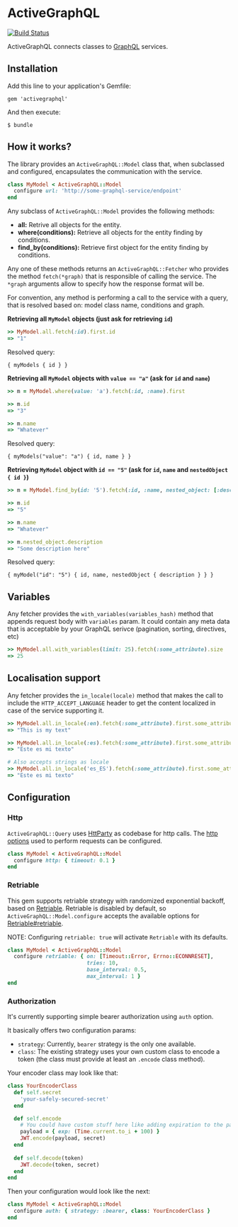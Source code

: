 # ActiveGraphQL

[![Build Status](https://travis-ci.org/wakoopa/activegraphql.png)](https://travis-ci.org/wakoopa/activegraphql)

ActiveGraphQL connects classes to [GraphQL](http://graphql.org/) services.

## Installation

Add this line to your application's Gemfile:

```
gem 'activegraphql'
```

And then execute:

```
$ bundle
```

## How it works?

The library provides an `ActiveGraphQL::Model` class that, when subclassed and configured, encapsulates the communication with the service.

```ruby
class MyModel < ActiveGraphQL::Model
  configure url: 'http://some-graphql-service/endpoint'
end
```

Any subclass of `ActiveGraphQL::Model` provides the following methods:

- **all:** Retrive all objects for the entity.
- **where(conditions):** Retrieve all objects for the entity finding by conditions.
- **find_by(conditions):** Retrieve first object for the entity finding by conditions.

Any one of these methods returns an `ActiveGraphQL::Fetcher` who provides the method `fetch(*graph)` that is responsible of calling the service. The `*graph` arguments allow to specify how the response format will be.

For convention, any method is performing a call to the service with a query, that is resolved based on: model class name, conditions and graph.

**Retrieving all `MyModel` objects (just ask for retrieving `id`)**

```ruby
>> MyModel.all.fetch(:id).first.id
=> "1"
```

Resolved query:

```
{ myModels { id } }
```

**Retrieving all `MyModel` objects with `value == "a"` (ask for `id` and `name`)**

```ruby
>> m = MyModel.where(value: 'a').fetch(:id, :name).first

>> m.id
=> "3"

>> m.name
=> "Whatever"
```

Resolved query:

```
{ myModels("value": "a") { id, name } }
```

**Retrieving `MyModel` object with `id == "5"` (ask for `id`, `name` and `nestedObject { id }`)**

```ruby
>> m = MyModel.find_by(id: '5').fetch(:id, :name, nested_object: [:description])

>> m.id
=> "5"

>> m.name
=> "Whatever"

>> m.nested_object.description
=> "Some description here"
```

Resolved query:

```
{ myModel("id": "5") { id, name, nestedObject { description } } }
```

## Variables
Any fetcher provides the `with_variables(variables_hash)` method that appends request body with `variables` param. It could contain any meta data that is acceptable by your GraphQL serivce (pagination, sorting,  directives, etc)

```ruby
>> MyModel.all.with_variables(limit: 25).fetch(:some_attribute).size
=> 25
```

## Localisation support
Any fetcher provides the `in_locale(locale)` method that makes the call to include the `HTTP_ACCEPT_LANGUAGE` header to get the content localized in case of the service supporting it.

```ruby
>> MyModel.all.in_locale(:en).fetch(:some_attribute).first.some_attribute
=> "This is my text"

>> MyModel.all.in_locale(:es).fetch(:some_attribute).first.some_attribute
=> "Este es mi texto"

# Also accepts strings as locale
>> MyModel.all.in_locale('es_ES').fetch(:some_attribute).first.some_attribute
=> "Este es mi texto"
```

## Configuration
### Http
`ActiveGraphQL::Query` uses [HttParty](https://github.com/jnunemaker/httparty) as codebase for http calls.
The [http options](http://www.rubydoc.info/github/jnunemaker/httparty/HTTParty/ClassMethods) used to perform requests can be configured.

```ruby
class MyModel < ActiveGraphQL::Model
  configure http: { timeout: 0.1 }
end
```

### Retriable
This gem supports retriable strategy with randomized exponential backoff, based on [Retriable](https://github.com/kamui/retriable).
Retriable is disabled by default, so `ActiveGraphQL::Model.configure` accepts the available options for [Retriable#retriable](https://github.com/kamui/retriable#options).

NOTE: Configuring `retriable: true` will activate `Retriable` with its defaults.

```ruby
class MyModel < ActiveGraphQL::Model
  configure retriable: { on: [Timeout::Error, Errno::ECONNRESET],
                         tries: 10,
                         base_interval: 0.5,
                         max_interval: 1 }
end
```

### Authorization
It's currently supporting simple bearer authorization using `auth` option.

It basically offers two configuration params:

- `strategy`: Currently, `bearer` strategy is the only one available.
- `class`: The existing strategy uses your own custom class to encode a token (the class must provide at least an `.encode` class method).

Your encoder class may look like that:
```ruby
class YourEncoderClass
  def self.secret 
    'your-safely-secured-secret'
  end

  def self.encode
    # You could have custom stuff here like adding expiration to the payload.
    payload = { exp: (Time.current.to_i + 100) }
    JWT.encode(payload, secret)
  end
  
  def self.decode(token)
    JWT.decode(token, secret)
  end
end
```

Then your configuration would look like the next:
```ruby
class MyModel < ActiveGraphQL::Model
  configure auth: { strategy: :bearer, class: YourEncoderClass }
end
```


